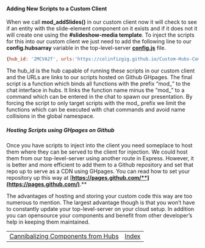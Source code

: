 #### **Adding New Scripts to a Custom Client**

When we call **mod_addSlides()** in our custom client now it will check to see if an entity with the slide-element component on it exists and if it does not it will create one using the **#slideshow-media template**.  To inject the scripts for this into our custom client we just need to add the following line to our **config.hubsarray** variable in the top-level-server [**config.js**](https://github.com/colinfizgig/Custom-Hubs-Components/blob/ghpages/top-level-main-server/config.js) file.



```javascript
{hub_id: '2MCVA2f', urls:'https://colinfizgig.github.io/Custom-Hubs-Components/components/slideconfig.js,https://colinfizgig.github.io/Custom-Hubs-Components/components/slideshow-template.js,https://colinfizgig.github.io/Custom-Hubs-Components/components/hubs-slide-show.js,https://colinfizgig.github.io/Custom-Hubs-Components/components/presence-customcmd-setup.js'}
```



The hub_id is the hub capable of running these scripts in our custom client and the URLs are links to our scripts hosted on Github GHpages.  The final script is a function which binds all functions with the prefix “mod\_” to the chat interface in hubs.  It links the function name minus the “mod\_” to a command which can be entered in the chat to spawn our presentation.  By forcing the script to only target scripts with the mod_ prefix we limit the functions which can be executed with chat commands and avoid name collisions in the global namespace.

##### **Hosting Scripts using GHpages on Github**

Once you have scripts to inject into the client you need someplace to host them where they can be served to the client for injection.  We could host them from our top-level-server using another route in Express.  However, it is better and more efficient to add them to a Github repository and set that repo up to serve as a CDN using GHpages.  You can read how to set your repository up this way at [**https://pages.github.com/**](https://pages.github.com/)**.**

The advantages of hosting and storing your custom code this way are too numerous to mention.  The largest advantage though is that you won’t have to constantly update your top-level-server on your cloud setup.  In addition you can opensource your components and benefit from other developer’s help in keeping them maintained. 

|                                                              |                                                              |
| :----------------------------------------------------------- | -----------------------------------------------------------: |
| [Cannibalizing Components from Hubs](https://github.com/colinfizgig/Custom-Hubs-Components/docs/blob/ghpages/CannibalizingComponents.md) | [Index](https://github.com/colinfizgig/Custom-Hubs-Components/docs/blob/ghpages/CustomizinghubsTitle.md) |